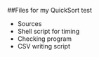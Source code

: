 ##Files for my QuickSort test

- Sources
- Shell script for timing
- Checking program
- CSV writing script
